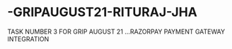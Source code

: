 # -GRIPAUGUST21-RITURAJ-JHA
TASK NUMBER 3 FOR GRIP AUGUST 21 ...RAZORPAY PAYMENT GATEWAY INTEGRATION
